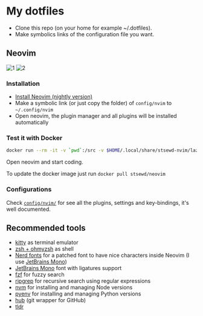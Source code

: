 # My dotfiles

- Clone this repo (on your home for example ~/.dotfiles).
- Make symbolics links of the configuration file you want.

## Neovim

![1](https://user-images.githubusercontent.com/4975310/236525846-bd3bd8f4-55f3-4be2-8d59-0be68da2a6c3.png)
![2](https://user-images.githubusercontent.com/4975310/236525835-89f2e10c-cf3e-4018-ac5f-b3253e7765e2.png)

### Installation

- [Install Neovim (nightly version)](https://github.com/neovim/neovim/wiki/Installing-Neovim)
- Make a symbolic link (or just copy the folder) of `config/nvim` to `~/.config/nvim`
- Open neovim, the plugin manager and all plugins will be installed automatically

### Test it with Docker

```bash
docker run --rm -it -v `pwd`:/src -v $HOME/.local/share/stsewd-nvim/lazy:/root/.local/share/nvim/lazy ghcr.io/stsewd/neovim
```

Open neovim and start coding.

To update the docker image just run `docker pull stsewd/neovim`

### Configurations

Check [`config/nvim/`](config/nvim/) for see all the plugins, settings and key-bindings, it's well documented.

## Recommended tools

- [kitty](https://sw.kovidgoyal.net/kitty/) as terminal emulator
- [zsh + ohmyzsh](https://github.com/ohmyzsh/ohmyzsh) as shell
- [Nerd fonts](https://github.com/ryanoasis/nerd-fonts) for a patched font to have nice characters inside Neovim
  (I use [JetBrains Mono](https://github.com/ryanoasis/nerd-fonts/blob/master/patched-fonts/JetBrainsMono/Ligatures/Regular/JetBrainsMonoNerdFontMono-Regular.ttf))
- [JetBrains Mono](https://www.jetbrains.com/lp/mono/) font with ligatures support
- [fzf](https://github.com/junegunn/fzf) for fuzzy search
- [ripgrep](https://github.com/BurntSushi/ripgrep) for recursive search using regular expressions
- [nvm](https://github.com/nvm-sh/nvm) for installing and managing Node versions
- [pyenv](https://github.com/pyenv/pyenv-installer) for installing and managing Python versions
- [hub](https://hub.github.com/) (git wrapper for GitHub)
- [tldr](https://github.com/dbrgn/tealdeer#installing)
